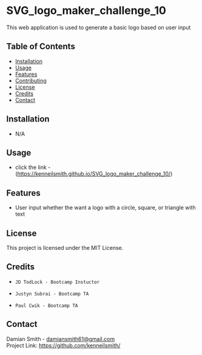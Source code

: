 # SVG_logo_maker_challenge_10

This web application is used to generate a basic logo based on user input

## Table of Contents

- [Installation](#installation) 
- [Usage](#usage) 
- [Features](#features) 
- [Contributing](#contributing)
- [License](#license)
- [Credits](#credits)
- [Contact](#contact)

## Installation
 - N/A


## Usage

- click the link - (https://kenneilsmith.github.io/SVG_logo_maker_challenge_10/)

## Features

- User input whether the want a logo with a circle, square, or triangle with text 


## License

This project is licensed under the MIT License.

## Credits
   -     JD TodLock - Bootcamp Instuctor
   -     Justyn Subrai - Bootcamp TA
   -     Paul Cwik - Bootcamp TA




## Contact


Damian Smith - damiansmith61@gmail.com \
Project Link: https://github.com/kenneilsmith/
